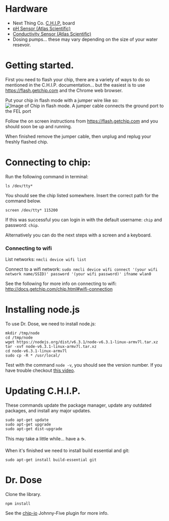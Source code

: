 # Hardware
* Next Thing Co. [C.H.I.P.](https://getchip.com/) board
* [pH Sensor (Atlas Scientific)]()
* [Conductivity Sensor (Atlas Scientific)]()
* Dosing pumps... these may vary depending on the size of your water resevoir.


# Getting started.

First you need to flash your chip, there are a variety of ways to do so mentioned in the C.H.I.P. documentation... but the easiest is to use https://flash.getchip.com and the Chrome web browser.

Put your chip in flash mode with a jumper wire like so:
![Image of Chip in flash mode. A jumper cable connects the ground port to the FEL port]()

Follow the on screen instructions from https://flash.getchip.com and you should soon be up and running.

When finished remove the jumper cable, then unplug and replug your freshly flashed chip.

# Connecting to chip:

Run the following command in terminal: 

`ls /dev/tty*`

You should see the chip listed somewhere. Insert the correct path for the command below.

`screen /dev/tty* 115200`

If this was successful you can login in with the default username: `chip` and password: `chip`.

Alternatively you can do the next steps with a screen and a keyboard.

### Connecting to wifi

List networks:
`nmcli device wifi list`

Connect to a wifi network:
`sudo nmcli device wifi connect '(your wifi network name/SSID)' password '(your wifi password)' ifname wlan0`

See the following for more info on connecting to wifi: http://docs.getchip.com/chip.html#wifi-connection


# Installing node.js
To use Dr. Dose, we need to install node.js:

```
mkdir /tmp/node
cd /tmp/node
wget https://nodejs.org/dist/v6.3.1/node-v6.3.1-linux-armv7l.tar.xz
tar -xvf node-v6.3.1-linux-armv7l.tar.xz
cd node-v6.3.1-linux-armv7l
sudo cp -R * /usr/local/
```

Test with the command `node -v`, you should see the version number. If you have trouble checkout [this video](https://www.youtube.com/watch?v=mnbwLp9POWo).


# Updating C.H.I.P.

These commands update the package manager, update any outdated packages, and install any major updates.

```
sudo apt-get update
sudo apt-get upgrade
sudo apt-get dist-upgrade
```

This may take a little while... have a :coffee:.

When it's finished we need to install build essential and git: 

`sudo apt-get install build-essential git`

# Dr. Dose

Clone the library.

```
npm install
```

See the [chip-io](https://github.com/sandeepmistry/node-chip-io) Johnny-Five plugin for more info.

